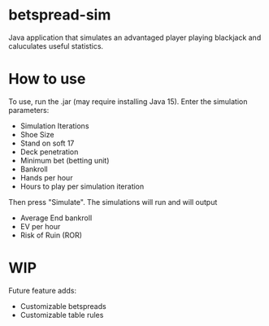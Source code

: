 # betspread-sim
Java application that simulates an advantaged player playing blackjack and caluculates useful statistics.

# How to use
To use, run the .jar (may require installing Java 15). Enter the simulation parameters:
- Simulation Iterations
- Shoe Size
- Stand on soft 17
- Deck penetration
- Minimum bet (betting unit)
- Bankroll
- Hands per hour
- Hours to play per simulation iteration

Then press "Simulate". The simulations will run and will output
- Average End bankroll
- EV per hour
- Risk of Ruin (ROR)

# WIP
Future feature adds:
 - Customizable betspreads
 - Customizable table rules
